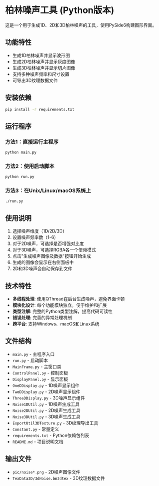 # 柏林噪声工具 (Python版本)

这是一个用于生成1D、2D和3D柏林噪声的工具，使用PySide6构建图形界面。

## 功能特性

- 生成1D柏林噪声并显示波形图
- 生成2D柏林噪声并显示灰度图像
- 生成3D柏林噪声并显示切片图像
- 支持多种噪声频率和尺寸设置
- 可导出3D纹理数据文件

## 安装依赖

```bash
pip install -r requirements.txt
```

## 运行程序

### 方法1：直接运行主程序
```bash
python main.py
```

### 方法2：使用启动脚本
```bash
python run.py
```

### 方法3：在Unix/Linux/macOS系统上
```bash
./run.py
```

## 使用说明

1. 选择噪声维度（1D/2D/3D）
2. 设置噪声频率数（1-6）
3. 对于2D噪声，可选择是否增强对比度
4. 对于3D噪声，可选择RGBA各一个倍频模式
5. 点击"生成噪声图像及数据"按钮开始生成
6. 生成的图像会显示在右侧面板中
7. 2D和3D噪声会自动保存到文件

## 技术特性

- **多线程处理**: 使用QThread在后台生成噪声，避免界面卡顿
- **模块化设计**: 每个功能模块独立，便于维护和扩展
- **类型注解**: 完整的Python类型注解，提高代码可读性
- **错误处理**: 完善的异常处理机制
- **跨平台**: 支持Windows、macOS和Linux系统

## 文件结构

- `main.py` - 主程序入口
- `run.py` - 启动脚本
- `MainFrame.py` - 主窗口类
- `ControlPanel.py` - 控制面板
- `DisplayPanel.py` - 显示面板
- `OneDDisplay.py` - 1D噪声显示组件
- `TwoDDisplay.py` - 2D噪声显示组件
- `ThreeDDisplay.py` - 3D噪声显示组件
- `Noise1DUtil.py` - 1D噪声生成工具
- `Noise2DUtil.py` - 2D噪声生成工具
- `Noise3DUtil.py` - 3D噪声生成工具
- `ExportUtil3DTexture.py` - 3D纹理导出工具
- `Constant.py` - 常量定义
- `requirements.txt` - Python依赖包列表
- `README.md` - 项目说明文档

## 输出文件

- `pic/noise*.png` - 2D噪声图像文件
- `TexData3D/3dNoise.bn3dtex` - 3D纹理数据文件

